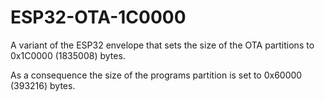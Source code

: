# ESP32-OTA-1C0000

A variant of the ESP32 envelope that sets the size of the OTA
partitions to 0x1C0000 (1835008) bytes.

As a consequence the size of the programs partition is set to
0x60000 (393216) bytes.
